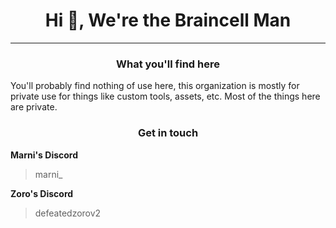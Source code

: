 <h1 align="center">Hi 👋, We're the Braincell Man</h1>

---

<h3 align="center">What you'll find here</h1>
You'll probably find nothing of use here, this organization is mostly for private use for things like custom tools, assets, etc. Most of the things here are private.

<h3 align="center">Get in touch</h1>

**Marni's Discord**
> marni_

**Zoro's Discord**
> defeatedzorov2